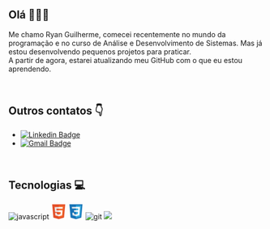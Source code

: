 ## Olá 🙋🏻‍♂️


Me chamo Ryan Guilherme, comecei recentemente no mundo da programação e no curso de Análise e Desenvolvimento de Sistemas. Mas já estou desenvolvendo pequenos projetos para praticar.  
A partir de agora, estarei atualizando meu GitHub com o que eu estou aprendendo.

&nbsp;
## Outros contatos 👇

- [![Linkedin Badge](https://img.shields.io/badge/-LinkedIn-blue?style=flat-square&logo=Linkedin&logoColor=white&link=https://www.linkedin.com/in/ryanguilherme/)](https://www.linkedin.com/in/ryanguilherme/) 
- [![Gmail Badge](https://img.shields.io/badge/-Gmail-D14836?&style=flat-square&logo=Gmail&logoColor=white&link=mailto:ryan.guilherme.740@gmail.com)](mailto:ryan.guilherme.740@gmail.com)

&nbsp;
## Tecnologias 💻

 <div class="row">
   <img src="https://cdn.svgporn.com/logos/javascript.svg" alt="javascript" width="30" height="30"/>
   <img src="https://github.com/devicons/devicon/blob/master/icons/html5/html5-original.svg" alt="html5" width="30" height="30"/>
   <img src="https://raw.githubusercontent.com/devicons/devicon/9c6bfdb9783cdfe1018666ed76adcfd3eab6fad6/icons/css3/css3-original.svg" alt="css3" width="30" height="30"/>
   <img src="https://cdn.svgporn.com/logos/git-icon.svg" height="30" alt="git">
   <img src="https://cdn.svgporn.com/logos/visual-studio-code.svg" height="30">
 </div>
